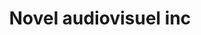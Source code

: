 ---
title: "Novel audiovisuel inc"
url: /saint-etienne-des-gres/novel-audiovisuel-inc/
shop: hifi
---